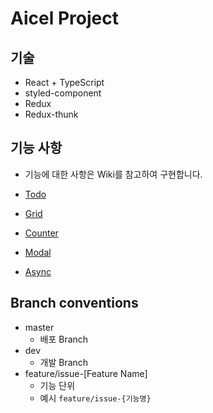 # Aicel Project

## 기술

- React + TypeScript
- styled-component
- Redux
- Redux-thunk

## 기능 사항

- 기능에 대한 사항은 Wiki를 참고하여 구현합니다.

- [Todo](https://github.com/choichoigang/aicel-assignment/wiki/%5BFeature%5D-Todo)
- [Grid](https://github.com/choichoigang/aicel-assignment/wiki/%5BFeature%5D-Grid)
- [Counter](https://github.com/choichoigang/aicel-assignment/wiki/%5BFeature%5D-Counter)
- [Modal](https://github.com/choichoigang/aicel-assignment/wiki/%5BFeature%5D-Modal)
- [Async](https://github.com/choichoigang/aicel-assignment/wiki/%5BFeature%5D-Async)

## Branch conventions

- master
  - 배포 Branch
- dev
  - 개발 Branch
- feature/issue-[Feature Name]
  - 기능 단위
  - 예시
    `feature/issue-{기능명}`
